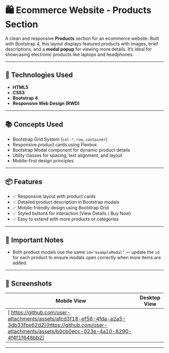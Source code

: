 # 🛍️ Ecommerce Website - Products Section

A clean and responsive **Products** section for an ecommerce website. Built with Bootstrap 4, this layout displays featured products with images, brief descriptions, and a **modal popup** for viewing more details. It’s ideal for showcasing electronic products like laptops and headphones.

---

## 🧰 Technologies Used

- **HTML5**
- **CSS3**
- **Bootstrap 4**
- **Responsive Web Design (RWD)**

---

## 📚 Concepts Used

- Bootstrap Grid System (`col-*`, `row`, `container`)
- Responsive product cards using Flexbox
- Bootstrap Modal component for dynamic product details
- Utility classes for spacing, text alignment, and layout
- Mobile-first design principles

---

## 📦 Features

- ✅ Responsive layout with product cards
- ✅ Detailed product description in Bootstrap modals
- ✅ Mobile-friendly design using Bootstrap Grid
- ✅ Styled buttons for interaction (View Details / Buy Now)
- ✅ Easy to extend with more products or categories

---

## 📝 Important Notes

- Both product modals use the same `id="exampleModal"` — update the `id` for each product to ensure modals open correctly when more items are added.

---

## 📸 Screenshots

| Mobile View | Desktop View |
|-------------|--------------|
|[ https://github.com/user-attachments/assets/afcd3f18-ef56-4fda-a2a5-3db33fce62d2](https://github.com/user-attachments/assets/b0cb0ecc-023e-4a10-8290-4f4f1f648bb2) | |

---








